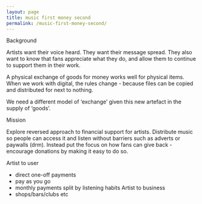 ```yaml
---
layout: page
title: music first money second
permalink: /music-first-money-second/
---
```


Background

Artists want their voice heard. They want their message spread. They also want to know that fans appreciate what they do, and allow them to continue to support them in their work.

A physical exchange of goods for money works well for physical items. When we work with digital, the rules change - because files can be copied and distributed for next to nothing.

We need a different model of ‘exchange’ given this new artefact in the supply of ‘goods’.

Mission

Explore reversed approach to financial support for artists. Distribute music so people can access it and listen without barriers such as adverts or paywalls (drm). Instead put the focus on how fans can give back - encourage donations by making it easy to do so.

Artist to user
- direct one-off payments
- pay as you go
- monthly payments split by listening habits
Artist to business
- shops/bars/clubs etc
